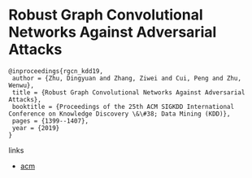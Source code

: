 # Robust Graph Convolutional Networks Against Adversarial Attacks

```
@inproceedings{rgcn_kdd19,
 author = {Zhu, Dingyuan and Zhang, Ziwei and Cui, Peng and Zhu, Wenwu},
 title = {Robust Graph Convolutional Networks Against Adversarial Attacks},
 booktitle = {Proceedings of the 25th ACM SIGKDD International Conference on Knowledge Discovery \&\#38; Data Mining (KDD)},
 pages = {1399--1407},
 year = {2019}
}
```

links
- [acm](https://dl.acm.org/citation.cfm?id=3292500.3330851)
